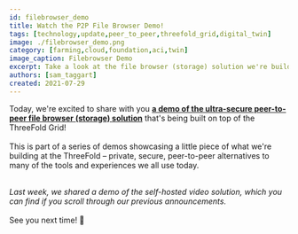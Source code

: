 ```yaml
---
id: filebrowser_demo
title: Watch the P2P File Browser Demo!
tags: [technology,update,peer_to_peer,threefold_grid,digital_twin]
image: ./filebrowser_demo.png
category: [farming,cloud,foundation,aci,twin]
image_caption: Filebrowser Demo
excerpt: Take a look at the file browser (storage) solution we're building at ThreeFold!
authors: [sam_taggart]
created: 2021-07-29
---
```


Today, we're excited to share with you **[a demo of the ultra-secure peer-to-peer file browser (storage) solution](https://www.youtube.com/watch?v=oT_dKuvF6Ng)** that's being built on top of the ThreeFold Grid!
<br/>
<br/>
This is part of a series of demos showcasing a little piece of what we're building at the ThreeFold – private, secure, peer-to-peer alternatives to many of the tools and experiences we all use today.
<br/>
<br/>

*Last week, we shared a demo of the self-hosted video solution, which you can find if you scroll through our previous announcements.*
<br/>
<br/>
See you next time! 👋
